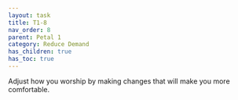 ```yaml
---
layout: task
title: T1-8
nav_order: 8
parent: Petal 1
category: Reduce Demand
has_children: true
has_toc: true
---
```


Adjust how you worship by making changes that will make you more comfortable.
